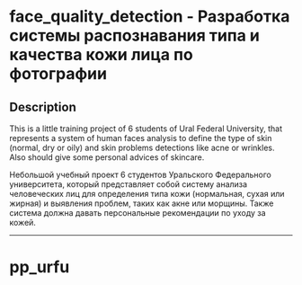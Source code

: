 # face_quality_detection - Разработка системы распознавания типа и качества кожи лица по фотографии
Description
---

This is a little training project of 6 students of Ural Federal University, that represents a system of human faces analysis to define the type of skin (normal, dry or oily) and skin problems detections like acne or wrinkles. Also should give some personal advices of skincare.

Небольшой учебный проект 6 студентов Уральского Федерального университета, который представляет собой систему анализа человеческих лиц для определения типа кожи (нормальная, сухая или жирная) и выявления проблем, таких как акне или морщины. Также система должна давать персональные рекомендации по уходу за кожей.

---

# pp_urfu
